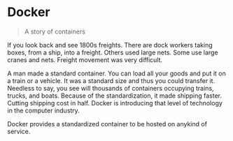 Docker
======
> A story of containers

If you look back and see 1800s freights. There are dock workers taking boxes,
from a ship, into a freight. Others used large nets. Some use large cranes and
nets. Freight movement was very difficult.

A man made a standard container. You can load all your goods and put it on a
train or a vehicle. It was a standard size and thus you could transfer it.
Needless to say, you see will thousands of containers occupying trains, trucks, and
boats. Because of the standardization, it made shipping faster. Cutting shipping
cost in half. Docker is introducing that level of technology in the computer
industry.

Docker provides a standardized container to be hosted on anykind of
service.
